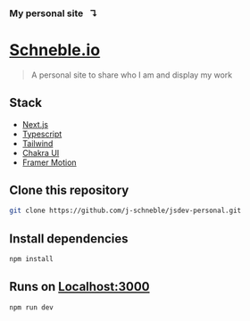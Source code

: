 ### My personal site  &nbsp; ↴
# [Schneble.io](https://www.schneble.io/)
>A personal site to share who I am and display my work

## Stack
- [Next.js](https://nextjs.org/)
- [Typescript](https://nextjs.org/learn/excel/typescript)
- [Tailwind](https://tailwindcss.com/docs/guides/nextjs)
- [Chakra UI](https://chakra-ui.com/)
- [Framer Motion](https://www.framer.com/motion/)

## Clone this repository
```bash
git clone https://github.com/j-schneble/jsdev-personal.git
```
## Install dependencies
```bash
npm install
```
## Runs on [Localhost:3000](http://localhost:3000/)
```bash
npm run dev
```
